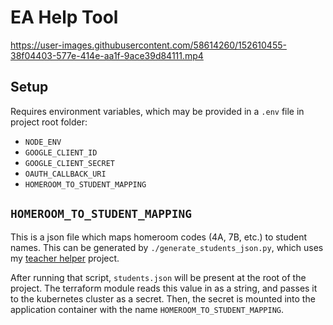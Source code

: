 # EA Help Tool

https://user-images.githubusercontent.com/58614260/152610455-38f04403-577e-414e-aa1f-9ace39d84111.mp4

## Setup

Requires environment variables, which may be provided in a `.env` file in
project root folder:

- `NODE_ENV`
- `GOOGLE_CLIENT_ID`
- `GOOGLE_CLIENT_SECRET`
- `OAUTH_CALLBACK_URI`
- `HOMEROOM_TO_STUDENT_MAPPING`

## `HOMEROOM_TO_STUDENT_MAPPING`

This is a json file which maps homeroom codes (4A, 7B, etc.) to student names.
This can be generated by `./generate_students_json.py`, which uses my
[teacher helper](https://pypi.org/project/teacherhelper/) project.

After running that script, `students.json` will be present at the root of the
project. The terraform module reads this value in as a string, and passes it to
the kubernetes cluster as a secret. Then, the secret is mounted into the
application container with the name `HOMEROOM_TO_STUDENT_MAPPING`.
